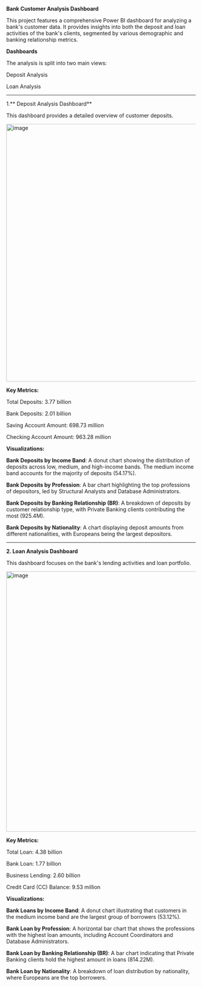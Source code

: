 **Bank Customer Analysis Dashboard**

This project features a comprehensive Power BI dashboard for analyzing a bank's customer data. It provides insights into both the deposit and loan activities of the bank's clients, segmented by various demographic and banking relationship metrics.

**Dashboards**

The analysis is split into two main views:

Deposit Analysis

Loan Analysis
****
1.** Deposit Analysis Dashboard**
   
This dashboard provides a detailed overview of customer deposits.

<img width="1231" height="683" alt="image" src="https://github.com/user-attachments/assets/c67acfc0-226d-4b8a-ae3c-a6981de851fd" />

**Key Metrics:**

Total Deposits: 3.77 billion

Bank Deposits: 2.01 billion

Saving Account Amount: 698.73 million

Checking Account Amount: 963.28 million

**Visualizations:**

**Bank Deposits by Income Band**: A donut chart showing the distribution of deposits across low, medium, and high-income bands. The medium income band accounts for the majority of deposits (54.17%).

**Bank Deposits by Profession**: A bar chart highlighting the top professions of depositors, led by Structural Analysts and Database Administrators.

**Bank Deposits by Banking Relationship (BR)**: A breakdown of deposits by customer relationship type, with Private Banking clients contributing the most (925.4M).

**Bank Deposits by Nationality**: A chart displaying deposit amounts from different nationalities, with Europeans being the largest depositors.

****
**2. Loan Analysis Dashboard**

This dashboard focuses on the bank's lending activities and loan portfolio.

<img width="1227" height="690" alt="image" src="https://github.com/user-attachments/assets/2a12dfaf-bfdf-4341-ac3d-51c4aa5f7fe5" />

**Key Metrics:**

Total Loan: 4.38 billion

Bank Loan: 1.77 billion

Business Lending: 2.60 billion

Credit Card (CC) Balance: 9.53 million

**Visualizations:**

**Bank Loans by Income Band**: A donut chart illustrating that customers in the medium income band are the largest group of borrowers (53.12%).

**Bank Loan by Profession**: A horizontal bar chart that shows the professions with the highest loan amounts, including Account Coordinators and Database Administrators.

**Bank Loan by Banking Relationship (BR)**: A bar chart indicating that Private Banking clients hold the highest amount in loans (814.22M).

**Bank Loan by Nationality**: A breakdown of loan distribution by nationality, where Europeans are the top borrowers.
